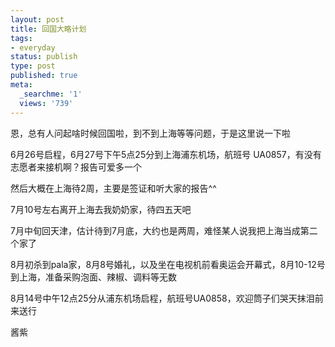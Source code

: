 ```yaml
---
layout: post
title: 回国大略计划
tags:
- everyday
status: publish
type: post
published: true
meta:
  _searchme: '1'
  views: '739'
---
```

恩，总有人问起啥时候回国啦，到不到上海等等问题，于是这里说一下啦

6月26号启程，6月27号下午5点25分到上海浦东机场，航班号 UA0857，有没有志愿者来接机啊？报告可爱多一个

然后大概在上海待2周，主要是签证和听大家的报告^^

7月10号左右离开上海去我奶奶家，待四五天吧

7月中旬回天津，估计待到7月底，大约也是两周，难怪某人说我把上海当成第二个家了

8月初杀到pala家，8月8号婚礼，以及坐在电视机前看奥运会开幕式，8月10-12号到上海，准备采购泡面、辣椒、调料等无数

8月14号中午12点25分从浦东机场启程，航班号UA0858，欢迎筒子们哭天抹泪前来送行

酱紫
